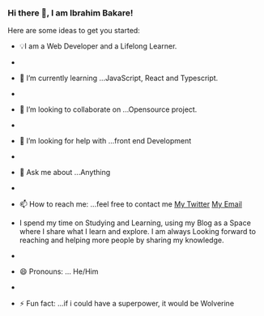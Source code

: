 ### Hi there 👋, I am Ibrahim Bakare!


Here are some ideas to get you started:

- 💡I am a Web Developer and a Lifelong Learner.
- 
- 🌱 I’m currently learning ...JavaScript, React and Typescript.
- 
- 👯 I’m looking to collaborate on ...Opensource project.
- 
- 🤔 I’m looking for help with ...front end Development
- 
- 💬 Ask me about ...Anything
- 
- 📫 How to reach me: ...feel free to contact me [My Twitter](https://twitter.com/BrymmoBaggins) [My Email](bakareibrahim98@gmail.com)

- I spend my time on Studying and Learning, using my Blog as a Space where I share what I learn and explore. I am always Looking forward to reaching and helping    more people by sharing my knowledge.

- 
- 😄 Pronouns: ... He/Him
- 
- ⚡ Fun fact: ...if i could have a superpower, it would be Wolverine

